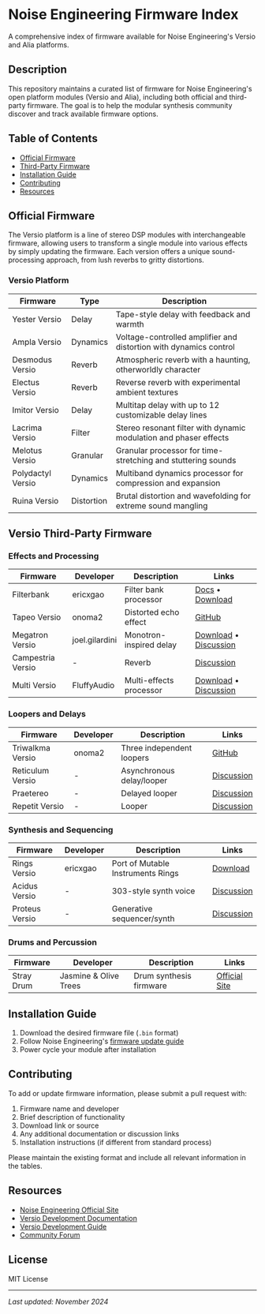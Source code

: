 # Noise Engineering Firmware Index

A comprehensive index of firmware available for Noise Engineering's Versio and Alia platforms.

## Description
This repository maintains a curated list of firmware for Noise Engineering's open platform modules (Versio and Alia), including both official and third-party firmware. The goal is to help the modular synthesis community discover and track available firmware options.

## Table of Contents
- [Official Firmware](#official-firmware)
- [Third-Party Firmware](#versio-third-party-firmware)
- [Installation Guide](#installation-guide)
- [Contributing](#contributing)
- [Resources](#resources)

## Official Firmware
The Versio platform is a line of stereo DSP modules with interchangeable firmware, allowing users to transform a single module into various effects by simply updating the firmware. Each version offers a unique sound-processing approach, from lush reverbs to gritty distortions.

### Versio Platform
| Firmware | Type | Description |
|----------|------|-------------|
| Yester Versio | Delay | Tape-style delay with feedback and warmth |
| Ampla Versio | Dynamics | Voltage-controlled amplifier and distortion with dynamics control |
| Desmodus Versio | Reverb | Atmospheric reverb with a haunting, otherworldly character |
| Electus Versio | Reverb | Reverse reverb with experimental ambient textures |
| Imitor Versio | Delay | Multitap delay with up to 12 customizable delay lines |
| Lacrima Versio | Filter | Stereo resonant filter with dynamic modulation and phaser effects |
| Melotus Versio | Granular | Granular processor for time-stretching and stuttering sounds |
| Polydactyl Versio | Dynamics | Multiband dynamics processor for compression and expansion |
| Ruina Versio | Distortion | Brutal distortion and wavefolding for extreme sound mangling |

## Versio Third-Party Firmware

### Effects and Processing
| Firmware | Developer | Description | Links |
|----------|-----------|-------------|--------|
| Filterbank | ericxgao | Filter bank processor | [Docs](https://www.reddit.com/r/modular/comments/1gx2rsg/try_a_filterbank_versio_firmware/) • [Download](https://drive.google.com/drive/folders/1TymSYNRyQrrKOXaNKrDPh3e37AdEoyjc?usp=drive_link) |
| Tapeo Versio | onoma2 | Distorted echo effect | [GitHub](https://github.com/onoma2/TapeoVersio) |
| Megatron Versio | joel.gilardini | Monotron-inspired delay | [Download](https://drive.google.com/file/d/13n_zqj1rz1h7niZOHWAtqhraHCXs4_jb/view?usp=share_link) • [Discussion](https://modwiggler.com/forum/viewtopic.php?t=282911) |
| Campestria Versio | - | Reverb | [Discussion](https://modwiggler.com/forum/viewtopic.php?t=282590) |
| Multi Versio | FluffyAudio | Multi-effects processor | [Download](https://www.dropbox.com/s/9z1dyfbwr44ngku/MultiEffect_0.2.bin?dl=0) • [Discussion](https://modwiggler.com/forum/viewtopic.php?t=249058) |

### Loopers and Delays
| Firmware | Developer | Description | Links |
|----------|-----------|-------------|--------|
| Triwalkma Versio | onoma2 | Three independent loopers | [GitHub](https://github.com/onoma2/TriwalkmaVersio) |
| Reticulum Versio | - | Asynchronous delay/looper | [Discussion](https://modwiggler.com/forum/viewtopic.php?t=280196) |
| Praetereo | - | Delayed looper | [Discussion](https://modwiggler.com/forum/viewtopic.php?t=276033) |
| Repetit Versio | - | Looper | [Discussion](https://modwiggler.com/forum/viewtopic.php?t=261413) |

### Synthesis and Sequencing
| Firmware | Developer | Description | Links |
|----------|-----------|-------------|--------|
| Rings Versio | ericxgao | Port of Mutable Instruments Rings | [Download](https://drive.google.com/drive/folders/1Reuhyh5iviwuRQ8M9sMCcs2WmEftjPLU?usp=sharing) |
| Acidus Versio | - | 303-style synth voice | [Discussion](https://modwiggler.com/forum/viewtopic.php?t=284269) |
| Proteus Versio | - | Generative sequencer/synth | [Discussion](https://modwiggler.com/forum/viewtopic.php?p=3831200#p3831200) |

### Drums and Percussion
| Firmware | Developer | Description | Links |
|----------|-----------|-------------|--------|
| Stray Drum | Jasmine & Olive Trees | Drum synthesis firmware | [Official Site](https://jasmineandolivetrees.com/pages/stray-drum-versio-firmware) |

## Installation Guide
1. Download the desired firmware file (`.bin` format)
2. Follow Noise Engineering's [firmware update guide](https://noiseengineering.us/pages/updating-firmware)
3. Power cycle your module after installation

## Contributing
To add or update firmware information, please submit a pull request with:

1. Firmware name and developer
2. Brief description of functionality
3. Download link or source
4. Any additional documentation or discussion links
5. Installation instructions (if different from standard process)

Please maintain the existing format and include all relevant information in the tables.

## Resources
- [Noise Engineering Official Site](https://noiseengineering.us)
- [Versio Development Documentation](https://noiseengineering.us/pages/versio-architecture)
- [Versio Development Guide](https://noiseengineering.us/pages/versio-dev-guide)
- [Community Forum](https://forum.noiseengineering.us)

## License
MIT License

---
*Last updated: November 2024*
